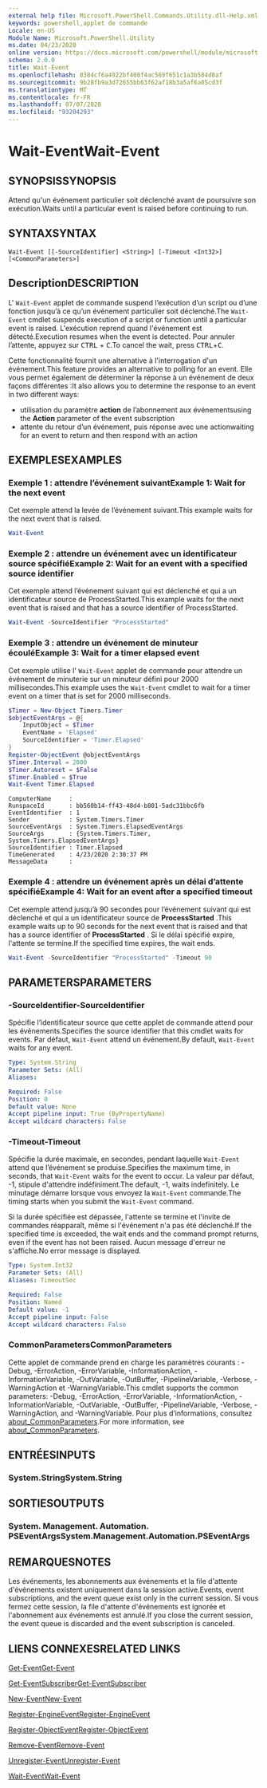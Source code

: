 ```yaml
---
external help file: Microsoft.PowerShell.Commands.Utility.dll-Help.xml
keywords: powershell,applet de commande
Locale: en-US
Module Name: Microsoft.PowerShell.Utility
ms.date: 04/23/2020
online version: https://docs.microsoft.com/powershell/module/microsoft.powershell.utility/wait-event?view=powershell-6&WT.mc_id=ps-gethelp
schema: 2.0.0
title: Wait-Event
ms.openlocfilehash: 8384cf6a4922bf408f4ac569f651c1a3b584d8af
ms.sourcegitcommit: 9b28fb9a3d72655bb63f62af18b3a5af6a05cd3f
ms.translationtype: MT
ms.contentlocale: fr-FR
ms.lasthandoff: 07/07/2020
ms.locfileid: "93204293"
---
```

# <span data-ttu-id="08272-103">Wait-Event</span><span class="sxs-lookup"><span data-stu-id="08272-103">Wait-Event</span></span>

## <span data-ttu-id="08272-104">SYNOPSIS</span><span class="sxs-lookup"><span data-stu-id="08272-104">SYNOPSIS</span></span>
<span data-ttu-id="08272-105">Attend qu'un événement particulier soit déclenché avant de poursuivre son exécution.</span><span class="sxs-lookup"><span data-stu-id="08272-105">Waits until a particular event is raised before continuing to run.</span></span>

## <span data-ttu-id="08272-106">SYNTAX</span><span class="sxs-lookup"><span data-stu-id="08272-106">SYNTAX</span></span>

```
Wait-Event [[-SourceIdentifier] <String>] [-Timeout <Int32>] [<CommonParameters>]
```

## <span data-ttu-id="08272-107">Description</span><span class="sxs-lookup"><span data-stu-id="08272-107">DESCRIPTION</span></span>

<span data-ttu-id="08272-108">L' `Wait-Event` applet de commande suspend l’exécution d’un script ou d’une fonction jusqu’à ce qu’un événement particulier soit déclenché.</span><span class="sxs-lookup"><span data-stu-id="08272-108">The `Wait-Event` cmdlet suspends execution of a script or function until a particular event is raised.</span></span> <span data-ttu-id="08272-109">L'exécution reprend quand l'événement est détecté.</span><span class="sxs-lookup"><span data-stu-id="08272-109">Execution resumes when the event is detected.</span></span> <span data-ttu-id="08272-110">Pour annuler l’attente, appuyez sur <kbd>CTRL</kbd> + <kbd>C</kbd>.</span><span class="sxs-lookup"><span data-stu-id="08272-110">To cancel the wait, press <kbd>CTRL</kbd>+<kbd>C</kbd>.</span></span>

<span data-ttu-id="08272-111">Cette fonctionnalité fournit une alternative à l'interrogation d'un événement.</span><span class="sxs-lookup"><span data-stu-id="08272-111">This feature provides an alternative to polling for an event.</span></span> <span data-ttu-id="08272-112">Elle vous permet également de déterminer la réponse à un événement de deux façons différentes :</span><span class="sxs-lookup"><span data-stu-id="08272-112">It also allows you to determine the response to an event in two different ways:</span></span>

- <span data-ttu-id="08272-113">utilisation du paramètre **action** de l’abonnement aux événements</span><span class="sxs-lookup"><span data-stu-id="08272-113">using the **Action** parameter of the event subscription</span></span>
- <span data-ttu-id="08272-114">attente du retour d’un événement, puis réponse avec une action</span><span class="sxs-lookup"><span data-stu-id="08272-114">waiting for an event to return and then respond with an action</span></span>

## <span data-ttu-id="08272-115">EXEMPLES</span><span class="sxs-lookup"><span data-stu-id="08272-115">EXAMPLES</span></span>

### <span data-ttu-id="08272-116">Exemple 1 : attendre l’événement suivant</span><span class="sxs-lookup"><span data-stu-id="08272-116">Example 1: Wait for the next event</span></span>

<span data-ttu-id="08272-117">Cet exemple attend la levée de l’événement suivant.</span><span class="sxs-lookup"><span data-stu-id="08272-117">This example waits for the next event that is raised.</span></span>

```powershell
Wait-Event
```

### <span data-ttu-id="08272-118">Exemple 2 : attendre un événement avec un identificateur source spécifié</span><span class="sxs-lookup"><span data-stu-id="08272-118">Example 2: Wait for an event with a specified source identifier</span></span>

<span data-ttu-id="08272-119">Cet exemple attend l’événement suivant qui est déclenché et qui a un identificateur source de ProcessStarted.</span><span class="sxs-lookup"><span data-stu-id="08272-119">This example waits for the next event that is raised and that has a source identifier of ProcessStarted.</span></span>

```powershell
Wait-Event -SourceIdentifier "ProcessStarted"
```

### <span data-ttu-id="08272-120">Exemple 3 : attendre un événement de minuteur écoulé</span><span class="sxs-lookup"><span data-stu-id="08272-120">Example 3: Wait for a timer elapsed event</span></span>

<span data-ttu-id="08272-121">Cet exemple utilise l' `Wait-Event` applet de commande pour attendre un événement de minuterie sur un minuteur défini pour 2000 millisecondes.</span><span class="sxs-lookup"><span data-stu-id="08272-121">This example uses the `Wait-Event` cmdlet to wait for a timer event on a timer that is set for 2000 milliseconds.</span></span>

```powershell
$Timer = New-Object Timers.Timer
$objectEventArgs = @{
    InputObject = $Timer
    EventName = 'Elapsed'
    SourceIdentifier = 'Timer.Elapsed'
}
Register-ObjectEvent @objectEventArgs
$Timer.Interval = 2000
$Timer.Autoreset = $False
$Timer.Enabled = $True
Wait-Event Timer.Elapsed
```

```Output
ComputerName     :
RunspaceId       : bb560b14-ff43-48d4-b801-5adc31bbc6fb
EventIdentifier  : 1
Sender           : System.Timers.Timer
SourceEventArgs  : System.Timers.ElapsedEventArgs
SourceArgs       : {System.Timers.Timer, System.Timers.ElapsedEventArgs}
SourceIdentifier : Timer.Elapsed
TimeGenerated    : 4/23/2020 2:30:37 PM
MessageData      :
```

### <span data-ttu-id="08272-122">Exemple 4 : attendre un événement après un délai d’attente spécifié</span><span class="sxs-lookup"><span data-stu-id="08272-122">Example 4: Wait for an event after a specified timeout</span></span>

<span data-ttu-id="08272-123">Cet exemple attend jusqu’à 90 secondes pour l’événement suivant qui est déclenché et qui a un identificateur source de **ProcessStarted** .</span><span class="sxs-lookup"><span data-stu-id="08272-123">This example waits up to 90 seconds for the next event that is raised and that has a source identifier of **ProcessStarted** .</span></span> <span data-ttu-id="08272-124">Si le délai spécifié expire, l'attente se termine.</span><span class="sxs-lookup"><span data-stu-id="08272-124">If the specified time expires, the wait ends.</span></span>

```powershell
Wait-Event -SourceIdentifier "ProcessStarted" -Timeout 90
```

## <span data-ttu-id="08272-125">PARAMETERS</span><span class="sxs-lookup"><span data-stu-id="08272-125">PARAMETERS</span></span>

### <span data-ttu-id="08272-126">-SourceIdentifier</span><span class="sxs-lookup"><span data-stu-id="08272-126">-SourceIdentifier</span></span>

<span data-ttu-id="08272-127">Spécifie l’identificateur source que cette applet de commande attend pour les événements.</span><span class="sxs-lookup"><span data-stu-id="08272-127">Specifies the source identifier that this cmdlet waits for events.</span></span>
<span data-ttu-id="08272-128">Par défaut, `Wait-Event` attend un événement.</span><span class="sxs-lookup"><span data-stu-id="08272-128">By default, `Wait-Event` waits for any event.</span></span>

```yaml
Type: System.String
Parameter Sets: (All)
Aliases:

Required: False
Position: 0
Default value: None
Accept pipeline input: True (ByPropertyName)
Accept wildcard characters: False
```

### <span data-ttu-id="08272-129">-Timeout</span><span class="sxs-lookup"><span data-stu-id="08272-129">-Timeout</span></span>

<span data-ttu-id="08272-130">Spécifie la durée maximale, en secondes, pendant laquelle `Wait-Event` attend que l’événement se produise.</span><span class="sxs-lookup"><span data-stu-id="08272-130">Specifies the maximum time, in seconds, that `Wait-Event` waits for the event to occur.</span></span> <span data-ttu-id="08272-131">La valeur par défaut, -1, stipule d'attendre indéfiniment.</span><span class="sxs-lookup"><span data-stu-id="08272-131">The default, -1, waits indefinitely.</span></span> <span data-ttu-id="08272-132">Le minutage démarre lorsque vous envoyez la `Wait-Event` commande.</span><span class="sxs-lookup"><span data-stu-id="08272-132">The timing starts when you submit the `Wait-Event` command.</span></span>

<span data-ttu-id="08272-133">Si la durée spécifiée est dépassée, l'attente se termine et l'invite de commandes réapparaît, même si l'événement n'a pas été déclenché.</span><span class="sxs-lookup"><span data-stu-id="08272-133">If the specified time is exceeded, the wait ends and the command prompt returns, even if the event has not been raised.</span></span> <span data-ttu-id="08272-134">Aucun message d'erreur ne s'affiche.</span><span class="sxs-lookup"><span data-stu-id="08272-134">No error message is displayed.</span></span>

```yaml
Type: System.Int32
Parameter Sets: (All)
Aliases: TimeoutSec

Required: False
Position: Named
Default value: -1
Accept pipeline input: False
Accept wildcard characters: False
```

### <span data-ttu-id="08272-135">CommonParameters</span><span class="sxs-lookup"><span data-stu-id="08272-135">CommonParameters</span></span>

<span data-ttu-id="08272-136">Cette applet de commande prend en charge les paramètres courants : -Debug, -ErrorAction, -ErrorVariable, -InformationAction, -InformationVariable, -OutVariable, -OutBuffer, -PipelineVariable, -Verbose, -WarningAction et -WarningVariable.</span><span class="sxs-lookup"><span data-stu-id="08272-136">This cmdlet supports the common parameters: -Debug, -ErrorAction, -ErrorVariable, -InformationAction, -InformationVariable, -OutVariable, -OutBuffer, -PipelineVariable, -Verbose, -WarningAction, and -WarningVariable.</span></span> <span data-ttu-id="08272-137">Pour plus d’informations, consultez [about_CommonParameters](https://go.microsoft.com/fwlink/?LinkID=113216).</span><span class="sxs-lookup"><span data-stu-id="08272-137">For more information, see [about_CommonParameters](https://go.microsoft.com/fwlink/?LinkID=113216).</span></span>

## <span data-ttu-id="08272-138">ENTRÉES</span><span class="sxs-lookup"><span data-stu-id="08272-138">INPUTS</span></span>

### <span data-ttu-id="08272-139">System.String</span><span class="sxs-lookup"><span data-stu-id="08272-139">System.String</span></span>

## <span data-ttu-id="08272-140">SORTIES</span><span class="sxs-lookup"><span data-stu-id="08272-140">OUTPUTS</span></span>

### <span data-ttu-id="08272-141">System. Management. Automation. PSEventArgs</span><span class="sxs-lookup"><span data-stu-id="08272-141">System.Management.Automation.PSEventArgs</span></span>

## <span data-ttu-id="08272-142">REMARQUES</span><span class="sxs-lookup"><span data-stu-id="08272-142">NOTES</span></span>

<span data-ttu-id="08272-143">Les événements, les abonnements aux événements et la file d'attente d'événements existent uniquement dans la session active.</span><span class="sxs-lookup"><span data-stu-id="08272-143">Events, event subscriptions, and the event queue exist only in the current session.</span></span> <span data-ttu-id="08272-144">Si vous fermez cette session, la file d'attente d'événements est ignorée et l'abonnement aux événements est annulé.</span><span class="sxs-lookup"><span data-stu-id="08272-144">If you close the current session, the event queue is discarded and the event subscription is canceled.</span></span>

## <span data-ttu-id="08272-145">LIENS CONNEXES</span><span class="sxs-lookup"><span data-stu-id="08272-145">RELATED LINKS</span></span>

[<span data-ttu-id="08272-146">Get-Event</span><span class="sxs-lookup"><span data-stu-id="08272-146">Get-Event</span></span>](Get-Event.md)

[<span data-ttu-id="08272-147">Get-EventSubscriber</span><span class="sxs-lookup"><span data-stu-id="08272-147">Get-EventSubscriber</span></span>](Get-EventSubscriber.md)

[<span data-ttu-id="08272-148">New-Event</span><span class="sxs-lookup"><span data-stu-id="08272-148">New-Event</span></span>](New-Event.md)

[<span data-ttu-id="08272-149">Register-EngineEvent</span><span class="sxs-lookup"><span data-stu-id="08272-149">Register-EngineEvent</span></span>](Register-EngineEvent.md)

[<span data-ttu-id="08272-150">Register-ObjectEvent</span><span class="sxs-lookup"><span data-stu-id="08272-150">Register-ObjectEvent</span></span>](Register-ObjectEvent.md)

[<span data-ttu-id="08272-151">Remove-Event</span><span class="sxs-lookup"><span data-stu-id="08272-151">Remove-Event</span></span>](Remove-Event.md)

[<span data-ttu-id="08272-152">Unregister-Event</span><span class="sxs-lookup"><span data-stu-id="08272-152">Unregister-Event</span></span>](Unregister-Event.md)

[<span data-ttu-id="08272-153">Wait-Event</span><span class="sxs-lookup"><span data-stu-id="08272-153">Wait-Event</span></span>](Wait-Event.md)
